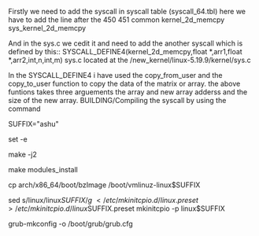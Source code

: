 Firstly we need to add the syscall in syscall table (syscall_64.tbl)
here we have to add the line after the 450
451 common kernel_2d_memcpy sys_kernel_2d_memcpy

And in the sys.c we cedit it and need to add the 
another syscall which is defined by this::
SYSCALL_DEFINE4(kernel_2d_memcpy,float *,arr1,float *,arr2,int,n,int,m)
sys.c located at the /new_kernel/linux-5.19.9/kernel/sys.c
 
In the SYSCALL_DEFINE4 i have used the copy_from_user and the copy_to_user function to copy the data of the matrix or array.
the above funtions takes three arguements the array and new array adderss and the size of the new array.
BUILDING/Compiling the syscall
by using the command

SUFFIX="ashu"

set -e

make -j2

make modules_install

cp arch/x86_64/boot/bzImage /boot/vmlinuz-linux$SUFFIX

sed s/linux/linux$SUFFIX/g \
    </etc/mkinitcpio.d/linux.preset \
    >/etc/mkinitcpio.d/linux$SUFFIX.preset
mkinitcpio -p linux$SUFFIX

grub-mkconfig -o /boot/grub/grub.cfg